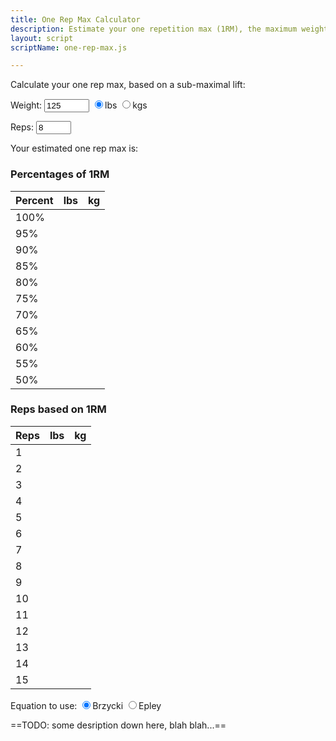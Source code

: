 ```yaml
---
title: One Rep Max Calculator
description: Estimate your one repetition max (1RM), the maximum weight you can lift one time, for an exercise.
layout: script
scriptName: one-rep-max.js

---
```


Calculate your one rep max, based on a sub-maximal lift:

Weight:
<input type="number" id="weight-input" name="weight" min="1" max="1500" value="125" size="6">
<input type="radio" id="radio-lb" name="units" value="radio-lb" checked><label for="radio-lb">lbs</label>
<input type="radio" id="radio-kg" name="units" value="radio-kg"><label for="radio-kg">kgs</label>
<span id="weight-error" class="error hidden"></span>

Reps:
<input type="number" id="reps-input" name="reps" min="1" max="50" value="8" size="3">
<span id="reps-error" class="error hidden"></span>

Your estimated one rep max is: **<span id="one-rep-max"></span>**

<div class="grid-two-column">

<div>
<h3 class="text-center">Percentages of 1RM</h3>
<table id="table-percent" class="full-width text-center">
<thead>
<tr><th class="third-width">Percent</th><th class="third-width">lbs</th><th>kg</th></tr>
</thead>
<tbody>
<tr><td>100%</td><td></td><td></td></tr>
<tr><td>95%</td><td></td><td></td></tr>
<tr><td>90%</td><td></td><td></td></tr>
<tr><td>85%</td><td></td><td></td></tr>
<tr><td>80%</td><td></td><td></td></tr>
<tr><td>75%</td><td></td><td></td></tr>
<tr><td>70%</td><td></td><td></td></tr>
<tr><td>65%</td><td></td><td></td></tr>
<tr><td>60%</td><td></td><td></td></tr>
<tr><td>55%</td><td></td><td></td></tr>
<tr><td>50%</td><td></td><td></td></tr>
</tbody>
</table>
</div>

<div>
<h3 class="text-center">Reps based on 1RM</h3>
<table id="table-reps" class="full-width text-center">
<thead>
<tr><th class="third-width">Reps</th><th class="third-width">lbs</th><th>kg</th></tr>
</thead>
<tbody>
<tr><td>1</td><td></td><td></td></tr>
<tr><td>2</td><td></td><td></td></tr>
<tr><td>3</td><td></td><td></td></tr>
<tr><td>4</td><td></td><td></td></tr>
<tr><td>5</td><td></td><td></td></tr>
<tr><td>6</td><td></td><td></td></tr>
<tr><td>7</td><td></td><td></td></tr>
<tr><td>8</td><td></td><td></td></tr>
<tr><td>9</td><td></td><td></td></tr>
<tr><td>10</td><td></td><td></td></tr>
<tr><td>11</td><td></td><td></td></tr>
<tr><td>12</td><td></td><td></td></tr>
<tr><td>13</td><td></td><td></td></tr>
<tr><td>14</td><td></td><td></td></tr>
<tr><td>15</td><td></td><td></td></tr>
</tbody>
</table>
</div>

</div>

Equation to use:
<input type="radio" id="brzycki" name="equation" value="brzycki" checked><label for="brzycki">Brzycki</label>
<input type="radio" id="epley" name="equation" value="epley"><label for="epley">Epley</label>

==TODO: some desription down here, blah blah...==

